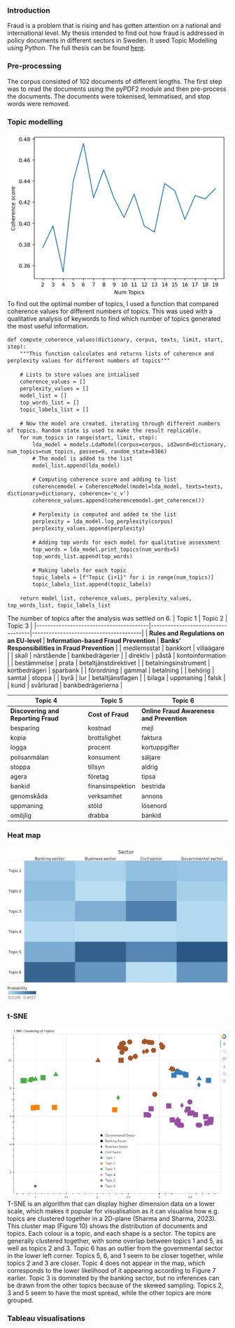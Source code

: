 ### Introduction
Fraud is a problem that is rising and has gotten attention on a national and international level. My thesis intended to find out how fraud is addressed in policy documents in different sectors in Sweden. It used Topic Modelling using Python.
The full thesis can be found [here](https://lup.lub.lu.se/student-papers/search/publication/9165283).
### Pre-processing
The corpus consisted of 102 documents of different lengths. The first step was to read the documents using the pyPDF2 module and then pre-process the documents. The documents were tokenised, lemmatised, and stop words were removed. 
### Topic modelling 
![coherence values for different numbers of topics](coherence_values.png) <br>
To find out the optimal number of topics, I used a function that compared coherence values for different numbers of topics. This was used with a qualitative analysis of keywords to find which number of topics generated the most useful information.

```
def compute_coherence_values(dictionary, corpus, texts, limit, start, step):
    """This function calculates and returns lists of coherence and perplexity values for different numbers of topics"""

    # Lists to store values are intialised
    coherence_values = []
    perplexity_values = []
    model_list = []
    top_words_list = []  
    topic_labels_list = [] 
    
    # Now the model are created, iterating through different numbers of topics. Random state is used to make the result replicable.
    for num_topics in range(start, limit, step):
        lda_model = models.LdaModel(corpus=corpus, id2word=dictionary, num_topics=num_topics, passes=6, random_state=8366) 
        # The model is added to the list
        model_list.append(lda_model)
        
        # Computing coherence score and adding to list
        coherencemodel = CoherenceModel(model=lda_model, texts=texts, dictionary=dictionary, coherence='c_v')
        coherence_values.append(coherencemodel.get_coherence())

        # Perplexity is computed and added to the list
        perplexity = lda_model.log_perplexity(corpus)
        perplexity_values.append(perplexity)
        
        # Adding top words for each model for qualitative assessment
        top_words = lda_model.print_topics(num_words=5) 
        top_words_list.append(top_words)
        
        # Making labels for each topic
        topic_labels = [f"Topic {i+1}" for i in range(num_topics)]
        topic_labels_list.append(topic_labels)

    return model_list, coherence_values, perplexity_values, top_words_list, topic_labels_list
```
The number of topics after the analysis was settled on 6.
| Topic 1                                | Topic 2                           | Topic 3                               |
|----------------------------------------|-----------------------------------|---------------------------------------|
| **Rules and Regulations on an EU-level** | **Information-based Fraud Prevention** | **Banks’ Responsibilities in Fraud Prevention** |
| medlemsstat                            | bankkort                         | villaägare                           |
| skall                                  | närstående                       | bankbedrägerier                      |
| direktiv                               | påstå                            | kontoinformation                     |
| bestämmelse                            | prata                            | betaltjänstdirektivet                |
| betalningsinstrument                   | kortbedrägeri                    | sparbank                             |
| förordning                             | gammal                           | betalning                            |
| behörig                                | samtal                           | stoppa                               |
| byrå                                   | lur                              | betaltjänstlagen                     |
| bilaga                                 | uppmaning                        | falsk                                |
| kund                                   | svårlurad                        | bankbedrägerierna                    |

| Topic 4                                | Topic 5                           | Topic 6                               |
|----------------------------------------|-----------------------------------|---------------------------------------|
| **Discovering and Reporting Fraud**    | **Cost of Fraud**                 | **Online Fraud Awareness and Prevention** |
| besparing                              | kostnad                          | mejl                                 |
| kopia                                  | brottslighet                     | faktura                              |
| logga                                  | procent                          | kortuppgifter                        |
| polisanmälan                           | konsument                        | säljare                              |
| stoppa                                 | tillsyn                          | aldrig                               |
| agera                                  | företag                          | tipsa                                |
| bankid                                 | finansinspektion                 | bestrida                             |
| genomskåda                             | verksamhet                       | annons                               |
| uppmaning                              | stöld                            | lösenord                             |
| omöjlig                                | drabba                           | bankid                               |

 
### Heat map

![Heatmap of topics by importance in each sector](heatmap%20sector%20topic%20dist.png)
### t-SNE
![t-SNE clustering of documents and topics](tsne_cluster.png)
T-SNE is an algorithm that can display higher dimension data on a lower scale, which makes it popular for visualisation as it can visualise how e.g. topics are clustered together in a 2D-plane (Sharma and Sharma, 2023). This cluster map (Figure 10) shows the distribution of documents and topics. Each colour is a topic, and each shape is a sector. The topics are generally clustered together, with some overlap between topics 1 and 5, as well as topics 2 and 3. Topic 6 has an outlier from the governmental sector in the lower left corner. Topics 5, 6, and 1 seem to be closer together, while topics 2 and 3 are closer. Topic 4 does not appear in the map, which corresponds to the lower likelihood of it appearing according to Figure 7 earlier. Topic 3 is dominated by the banking sector, but no inferences can be drawn from the other topics because of the skewed sampling. Topics 2, 3 and 5 seem to have the most spread, while the other topics are more grouped. 
### Tableau visualisations


